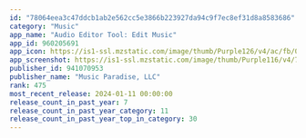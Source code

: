 ```yaml
---
id: "78064eea3c47ddcb1ab2e562cc5e3866b223927da94c9f7ec8ef31d8a8583686"
category: "Music"
app_name: "Audio Editor Tool: Edit Music"
app_id: 960205691
app_icon: https://is1-ssl.mzstatic.com/image/thumb/Purple126/v4/ac/fb/0d/acfb0d32-ce67-d935-fa10-8f822a011d27/AppIcon-1x_U007emarketing-0-10-0-85-220-0.png/1024x1024bb.png
app_screenshot: https://is1-ssl.mzstatic.com/image/thumb/Purple116/v4/71/72/83/717283e1-5f28-b6f0-3372-79874cee0a04/3c5b57a6-0ec0-46f8-aa89-7218eb25040b_EN-01.jpg/1242x2688bb.png
publisher_id: 941070953
publisher_name: "Music Paradise, LLC"
rank: 475
most_recent_release: 2024-01-11 00:00:00
release_count_in_past_year: 7
release_count_in_past_year_category: 11
release_count_in_past_year_top_in_category: 30
---
```

